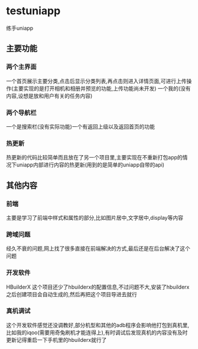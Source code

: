# testuniapp
练手uniapp
## 主要功能
### 两个主界面
  一个首页展示主要分类,点击后显示分类列表,再点击则进入详情页面,可进行上传操作(主要实现的是打开相机和相册并预览的功能,上传功能尚未开发)
  一个我的(没有内容,设想是放和用户有关的任务内容)
### 两个导航栏
  一个是搜索栏(没有实际功能)一个有返回上级以及返回首页的功能
### 热更新
  热更新的代码比较简单而且放在了另一个项目里,主要实现在不重新打包app的情况下uniapp内部进行内容的热更新(用到的是简单的uniapp自带的api)
## 其他内容
### 前端
  主要是学习了前端中样式和属性的部分,比如图片居中,文字居中,display等内容
### 跨域问题
  经久不衰的问题,网上找了很多直接在前端解决的方式,最后还是在后台解决了这个问题
### 开发软件
  HBuilderX 这个项目还少了hbuilderx的配置信息,不过问题不大,安装了hbuilderx之后创建项目会自动生成的,然后再把这个项目导进去就行
### 真机调试 
  这个开发软件感觉还没调教好,部分机型和其他的adb程序会影响他打包到真机里,比如我的iqoo(需要用奇兔刷机才能连得上),有时调试后发现真机的内容没有及时更新记得重启一下手机里的hbuilderx就行了
